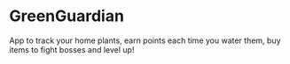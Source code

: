 # GreenGuardian
App to track your home plants, earn points each time you water them, buy items to fight bosses and level up!

